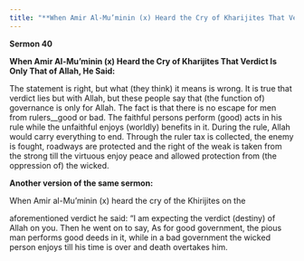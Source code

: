 ```yaml
---
title: "**When Amir Al-Mu’minin (x) Heard the Cry of Kharijites That Verdict Is Only That of Allah, He Said:**" 
---
```

**Sermon 40**

**When Amir Al\-Mu’minin \(x\) Heard the Cry of Kharijites That Verdict Is Only That of Allah, He Said:**

The statement is right, but what \(they think\) it means is wrong\. It is true that verdict lies but with Allah, but these people say that \(the function of\) governance is only for Allah\. The fact is that there is no escape for men from rulers\_\_good or bad\. The faithful persons perform \(good\) acts in his rule while the unfaithful enjoys \(worldly\) benefits in it\. During the rule, Allah would carry everything to end\. Through the ruler tax is collected, the enemy is fought, roadways are protected and the right of the weak is taken from the strong till the virtuous enjoy peace and allowed protection from \(the oppression of\) the wicked\.

**Another version of the same sermon:**

When Amir al\-Mu’minin \(x\) heard the cry of the Khirijites on the

aforementioned verdict he said: “I am expecting the verdict \(destiny\) of Allah on you\. Then he went on to say, As for good government, the pious man performs good deeds in it, while in a bad government the wicked person enjoys till his time is over and death overtakes him\.

